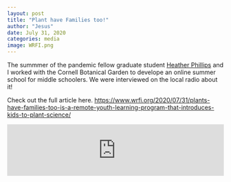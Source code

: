 ```yaml
---
layout: post
title: "Plant have Families too!"
author: "Jesus"
date: July 31, 2020
categories: media
image: WRFI.png
---
```


The summmer of the pandemic fellow graduate student [Heather Phillips](https://blogs.cornell.edu/specht/heather-phillips/) and I worked with the Cornell Botanical Garden to develope an online summer school for middle schoolers. We were interviewed on the local radio about it! 

Check out the full article here. 
https://www.wrfi.org/2020/07/31/plants-have-families-too-is-a-remote-youth-learning-program-that-introduces-kids-to-plant-science/

<iframe width="100%" height="120" src="https://www.mixcloud.com/widget/iframe/?hide_cover=1&feed=%2Fwrficommunityradionews%2Fcornell-botanic-gardens-presents-new-youth-remote-learning-program-plants-have-families-too%2F" frameborder="0" ></iframe>
